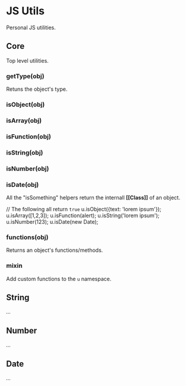 JS Utils
=========

Personal JS utilities.

## Core
Top level utilities.

### getType(obj)
Retuns the object's type.

### isObject(obj)
### isArray(obj)
### isFunction(obj)
### isString(obj)
### isNumber(obj)
### isDate(obj)
All the "isSomething" helpers return the internall **[[Class]]** of an object.

  // The following all return `true`
  u.isObject({text: 'lorem ipsum'});
  u.isArray([1,2,3]);
  u.isFunction(alert);
  u.isString('lorem ipsum');
  u.isNumber(123);
  u.isDate(new Date);

### functions(obj)
Returns an object's functions/methods.

### mixin
Add custom functions to the `u` namespace.




## String
_..._




## Number
_..._




## Date
_..._
